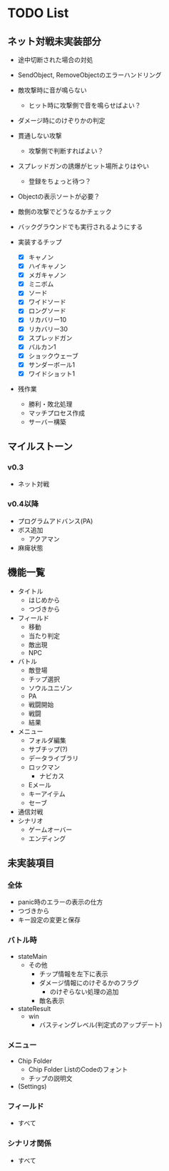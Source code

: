 # TODO List

## ネット対戦未実装部分

- 途中切断された場合の対処
- SendObject, RemoveObjectのエラーハンドリング
- 敵攻撃時に音が鳴らない
  - ヒット時に攻撃側で音を鳴らせばよい？
- ダメージ時にのけぞりかの判定
- 貫通しない攻撃
  - 攻撃側で判断すればよい？
- スプレッドガンの誘爆がヒット場所よりはやい
  - 登録をちょっと待つ？
- Objectの表示ソートが必要？
- 敵側の攻撃でどうなるかチェック
- バックグラウンドでも実行されるようにする

- 実装するチップ
  - [x] キャノン
  - [x] ハイキャノン
  - [x] メガキャノン
  - [x] ミニボム
  - [x] ソード
  - [x] ワイドソード
  - [x] ロングソード
  - [x] リカバリー10
  - [x] リカバリー30
  - [x] スプレッドガン
  - [x] バルカン1
  - [x] ショックウェーブ
  - [x] サンダーボール1
  - [x] ワイドショット1

- 残作業
  - 勝利・敗北処理
  - マッチプロセス作成
  - サーバー構築

## マイルストーン

### v0.3

- ネット対戦

### v0.4以降

- プログラムアドバンス(PA)
- ボス追加
  - アクアマン
- 麻痺状態

## 機能一覧

- タイトル
  - はじめから
  - つづきから
- フィールド
  - 移動
  - 当たり判定
  - 敵出現
  - NPC
- バトル
  - 敵登場
  - チップ選択
  - ソウルユニゾン
  - PA
  - 戦闘開始
  - 戦闘
  - 結果
- メニュー
  - フォルダ編集
  - サブチップ(?)
  - データライブラリ
  - ロックマン
    - ナビカス
  - Eメール
  - キーアイテム
  - セーブ
- 通信対戦
- シナリオ
  - ゲームオーバー
  - エンディング

## 未実装項目

### 全体

- panic時のエラーの表示の仕方
- つづきから
- キー設定の変更と保存

### バトル時

- stateMain
  - その他
    - チップ情報を左下に表示
    - ダメージ情報にのけぞるかのフラグ
      - のけぞらない処理の追加
    - 敵名表示
- stateResult
  - win
    - バスティングレベル(判定式のアップデート)

### メニュー

- Chip Folder
  - Chip Folder ListのCodeのフォント
  - チップの説明文
- (Settings)

### フィールド

- すべて

### シナリオ関係

- すべて
